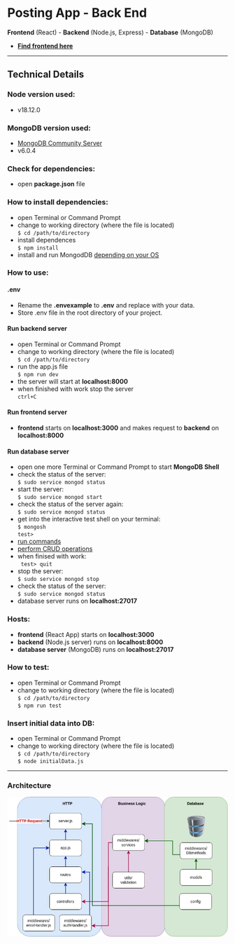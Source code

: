 # Posting App - Back End

**Frontend** (React) - **Backend** (Node.js, Express) - **Database** (MongoDB)

- [**Find frontend here**](https://github.com/beatanemeth/posting-app-front-end)

---

## Technical Details

### Node version used:

- v18.12.0

### MongoDB version used:

- [MongoDB Community Server](https://www.mongodb.com/what-is-mongodb)
- v6.0.4

### Check for dependencies:

- open **package.json** file

### How to install dependencies:

- open Terminal or Command Prompt
- change to working directory (where the file is located)  
  `$ cd /path/to/directory`
- install dependences  
  `$ npm install`
- install and run MongodDB [depending on your OS](https://www.mongodb.com/docs/v6.0/administration/install-community/)

### How to use:

#### .env

- Rename the **.envexample** to **.env** and replace with your data.
- Store .env file in the root directory of your project.

#### Run backend server

- open Terminal or Command Prompt
- change to working directory (where the file is located)  
  `$ cd /path/to/directory`
- run the app.js file  
  `$ npm run dev`
- the server will start at **localhost:8000**
- when finished with work stop the server  
  `ctrl+C`

#### Run frontend server

- **frontend** starts on **localhost:3000** and makes request to **backend** on **localhost:8000**

#### Run database server

- open one more Terminal or Command Prompt to start **MongoDB Shell**
- check the status of the server:  
  `$ sudo service mongod status`
- start the server:  
  `$ sudo service mongod start`
- check the status of the server again:  
  `$ sudo service mongod status`
- get into the interactive test shell on your terminal:  
  `$ mongosh`  
  `test>  `
- [run commands](https://www.mongodb.com/docs/mongodb-shell/run-commands/)
- [perform CRUD operations](https://www.mongodb.com/docs/mongodb-shell/crud/)
- when finised with work:  
  ` test> quit`
- stop the server:  
  `$ sudo service mongod stop`
- check the status of the server:  
  `$ sudo service mongod status`
- database server runs on **localhost:27017**

### Hosts:

- **frontend** (React App) starts on **localhost:3000**
- **backend** (Node.js server) runs on **localhost:8000**
- **database server** (MongoDB) runs on **localhost:27017**

### How to test:

- open Terminal or Command Prompt
- change to working directory (where the file is located)  
  `$ cd /path/to/directory`  
  `$ npm run test`

### Insert initial data into DB:

- open Terminal or Command Prompt
- change to working directory (where the file is located)  
  `$ cd /path/to/directory`  
  `$ node initialData.js`

---

### Architecture

![Backend Architecture](/src/public/images/posting-app-backend-architecture.jpg)
